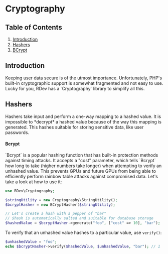 # Cryptography

## Table of Contents
1. [Introduction](#introduction)
2. [Hashers](#hashers)
  1. [BCrypt](#bcrypt)

<h2 id="introduction">Introduction</h2>
Keeping user data secure is of the utmost importance.  Unfortunately, PHP's built-in cryptographic support is somewhat fragmented and not easy to use.  Lucky for you, RDev has a `Cryptography` library to simplify all this.

<h2 id="hashers">Hashers</h2>
Hashers take input and perform a one-way mapping to a hashed value.  It is impossible to *decrypt* a hashed value because of the way this mapping is generated.  This hashes suitable for storing sensitive data, like user passwords.

<h4 id="bcrpyt">Bcrypt</h4>
`Bcrypt` is a popular hashing function that has built-in protection methods against timing attacks.  It accepts a "cost" parameter, which tells `Bcrypt` how long to take (higher numbers take longer) when attempting to verify an unhashed value.  This prevents GPUs and future GPUs from being able to efficiently perform rainbow table attacks against compromised data.  Let's take a look at how to use it:

```php
use RDev\Cryptography;

$stringUtility = new Cryptography\StringUtility();
$bcryptHasher = new BCryptHasher($stringUtility);

// Let's create a hash with a pepper of "bar"
// $hash is automatically salted and suitable for database storage
$hashedValue = $bcryptHasher->generate("foo", ["cost" => 10], "bar");
```

To verify that an unhashed value hashes to a particular value, use `verify()`:

```php
$unhashedValue = "foo";
echo $bcryptHasher->verify($hashedValue, $unhashedValue, "bar"); // 1
```